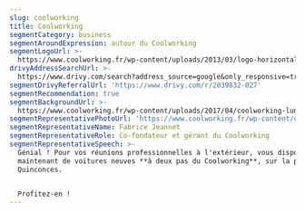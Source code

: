```yaml
---
slug: coolworking
title: Coolworking
segmentCategory: business
segmentAroundExpression: autour du Coolworking
segmentLogoUrl: >-
  https://www.coolworking.fr/wp-content/uploads/2013/03/logo-horizontal-fr-400x69.png
drivyAddressSearchUrl: >-
  https://www.drivy.com/search?address_source=google&only_responsive=true&country_scope=FR&latitude=44.8435491&longitude=-0.57340099999999&page=1&address=9+Rue+de+Cond%C3%A9%2C+Bordeaux%2C+France&city_display_name=Bordeaux
segmentDrivyReferralUrl: 'https://www.drivy.com/r/2039832-027'
segmentRecommendation: true
segmentBackgroundUrl: >-
  https://www.coolworking.fr/wp-content/uploads/2017/04/coolworking-lunch-brainstorming.png
segmentRepresentativePhotoUrl: 'https://www.coolworking.fr/wp-content/uploads/2013/03/fabricejeannet.png'
segmentRepresentativeName: Fabrice Jeannet
segmentRepresentativeRole: Co-fondateur et gérant du Coolworking
segmentRepresentativeSpeech: >-
  Génial ! Pour vos réunions professionnelles à l'extérieur, vous disposez
  maintenant de voitures neuves **à deux pas du Coolworking**, sur la place des
  Quinconces.


  Profitez-en !
---
```


